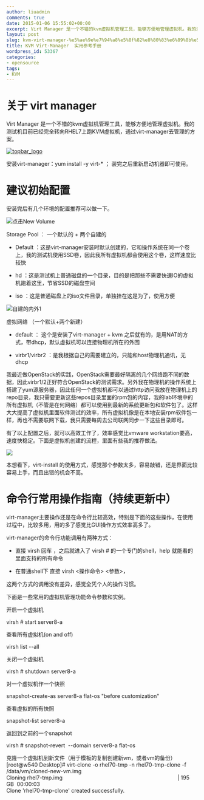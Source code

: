 ```yaml
---
author: liuadmin
comments: true
date: 2015-01-06 15:55:02+00:00
excerpt: Virt Manager 是一个不错的kvm虚拟机管理工具，能够方便地管理虚拟机。我的测试机目前已经完全转向RHEL7上跑KVM虚拟机，通过virt-manager去管理的方案。命令行常用操作指南（持续更新中）virt-manager主要操作还是在命令行比较高效，特别是下面的这些操作，在使用过程中，比较多用，用的多了感觉比GUI操作方式效率高多了。
layout: post
slug: kvm-virt-manager-%e5%ae%9e%e7%94%a8%e5%8f%82%e8%80%83%e6%89%8b%e5%86%8c
title: KVM Virt-Manager  实用参考手册
wordpress_id: 53367
categories:
- opensource
tags:
- KVM
---
```


# 关于 virt manager


Virt Manager 是一个不错的kvm虚拟机管理工具，能够方便地管理虚拟机。我的测试机目前已经完全转向RHEL7上跑KVM虚拟机，通过virt-manager去管理的方案。

[![topbar_logo](http://cdn1.martinliu.cn/wp-content/uploads/2015/01/topbar_logo.png)](http://cdn1.martinliu.cn/wp-content/uploads/2015/01/topbar_logo.png)

安装virt-manager：yum install -y virt-* ； 装完之后重新启动机器即可使用。


# 建议初始配置


安装完后有几个环境的配置推荐可以做一下。

![点击New Volume](http://martinliu.cn/wp-content/gallery/virt-manager-kvm-1/Screenshot-from-2015-01-06-193413.png)

Storage Pool ： 一个默认的 + 两个自建的



	
  * Default ：这是virt-manager安装时默认创建的，它和操作系统在同一个卷上，我的测试机使用SSD卷，因此我所有虚拟机都会使用这个卷，这样速度比较快

	
  * hd ：这是测试机上普通磁盘的一个目录，目的是把那些不需要快速IO的虚拟机跑着这里，节省SSD的磁盘空间

	
  * iso ：这是普通磁盘上的iso文件目录，单独挂在这是为了，使用方便


![自建的内外1](http://martinliu.cn/wp-content/gallery/virt-manager-kvm-1/Screenshot-from-2015-01-06-210927.png)

虚拟网络 （一个默认+两个新建）



	
  * default ： 这个是安装了virt-manager + kvm 之后就有的，是用NAT的方式，带dhcp，默认虚拟机可以连接物理机所在的外围

	
  * virbr1/virbr2 ：是我根据自己的需要建立的，只能和host物理机通讯，无dhcp


我最近做OpenStack的实践，OpenStack需要最好隔离的几个网络跑不同的数据，因此virbr1/2正好符合OpenStack的测试需求。另外我在物理机的操作系统上搭建了yum源服务器，因此任何一个虚拟机都可以通过http访问我放在物理机上的repo目录，我只需要更新这些repos目录里面的rpm包的内容，我的lab环境中的所有虚拟机（不管是在何网络）都可以使用到最新的系统更新包和软件包了。这样大大提高了虚拟机里面软件测试的效率，所有虚拟机像是在本地安装rpm软件包一样，再也不需要联网下载，我只需要每周去公司联网同步一下这些目录即可。

有了以上配置之后，就可以高效工作了，效率感觉比vmware workstation要高，速度快稳定。下面是虚拟机创建的流程，里面有些我的推荐做法。

![](http://martinliu.cn/nextgen-attach_to_post/preview/id--53382)

本想看下，virt-install 的使用方式，感觉那个参数太多，容易敲错，还是界面比较容易上手，而且出错的机会不高。


# 命令行常用操作指南（持续更新中）


virt-manager主要操作还是在命令行比较高效，特别是下面的这些操作，在使用过程中，比较多用，用的多了感觉比GUI操作方式效率高多了。

virt-manager的命令行功能调用有两种方式：



	
  * 直接 virsh 回车 ，之后就进入了 virsh # 的一个专门的shell，help 就能看的里面支持的所有命令

	
  * 在普通shell下 直接 virsh <操作命令> <参数>，


这两个方式的调用没有差异，感觉全凭个人的操作习惯。

下面是一些常用的虚拟机管理功能命令参数和实例。

开启一个虚拟机


virsh # start server8-a







查看所有虚拟机(on and off)




virsh list --all







关闭一个虚拟机




virsh # shutdown server8-a










对一个虚拟机作一个快照




snapshot-create-as server8-a flat-os "before customization"










查看虚拟的所有快照




snapshot-list server8-a







返回到之前的一个snapshot




virsh # snapshot-revert  --domain server8-a flat-os







克隆一个虚拟机到新文件（用于模板的复制创建新vm，或者vm的备份）  
[root@w540 Desktop]# virt-clone -o rhel70-tmp -n rhel70-tmp-clone -f /data/vm/cloned-new-vm.img  
Cloning rhel7-tmp.img                                                                             | 195 GB  00:00:03       
Clone 'rhel70-tmp-clone' created successfully.
